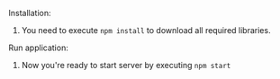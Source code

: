Installation:
1.  You need to execute `npm install` to download all required libraries.

Run application:
1.  Now you're ready to start server by executing `npm start`
